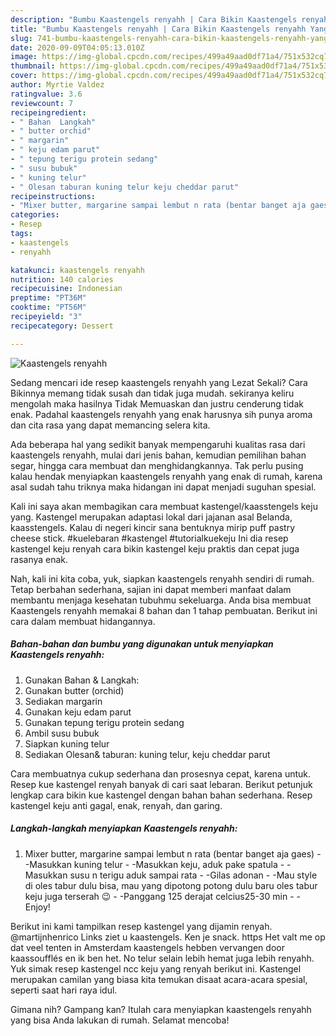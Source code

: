 ```yaml
---
description: "Bumbu Kaastengels renyahh | Cara Bikin Kaastengels renyahh Yang Sempurna"
title: "Bumbu Kaastengels renyahh | Cara Bikin Kaastengels renyahh Yang Sempurna"
slug: 741-bumbu-kaastengels-renyahh-cara-bikin-kaastengels-renyahh-yang-sempurna
date: 2020-09-09T04:05:13.010Z
image: https://img-global.cpcdn.com/recipes/499a49aad0df71a4/751x532cq70/kaastengels-renyahh-foto-resep-utama.jpg
thumbnail: https://img-global.cpcdn.com/recipes/499a49aad0df71a4/751x532cq70/kaastengels-renyahh-foto-resep-utama.jpg
cover: https://img-global.cpcdn.com/recipes/499a49aad0df71a4/751x532cq70/kaastengels-renyahh-foto-resep-utama.jpg
author: Myrtie Valdez
ratingvalue: 3.6
reviewcount: 7
recipeingredient:
- " Bahan  Langkah"
- " butter orchid"
- " margarin"
- " keju edam parut"
- " tepung terigu protein sedang"
- " susu bubuk"
- " kuning telur"
- " Olesan taburan kuning telur keju cheddar parut"
recipeinstructions:
- "Mixer butter, margarine sampai lembut n rata (bentar banget aja gaes) -Masukkan kuning telur -Masukkan keju, aduk pake spatula -Masukkan susu n terigu aduk sampai rata -Gilas adonan -Mau style di oles tabur dulu bisa, mau yang dipotong potong dulu baru oles tabur keju juga terserah 😉 -Panggang 125 derajat celcius25-30 min  Enjoy!"
categories:
- Resep
tags:
- kaastengels
- renyahh

katakunci: kaastengels renyahh 
nutrition: 140 calories
recipecuisine: Indonesian
preptime: "PT36M"
cooktime: "PT56M"
recipeyield: "3"
recipecategory: Dessert

---
```



![Kaastengels renyahh](https://img-global.cpcdn.com/recipes/499a49aad0df71a4/751x532cq70/kaastengels-renyahh-foto-resep-utama.jpg)

Sedang mencari ide resep kaastengels renyahh yang Lezat Sekali? Cara Bikinnya memang tidak susah dan tidak juga mudah. sekiranya keliru mengolah maka hasilnya Tidak Memuaskan dan justru cenderung tidak enak. Padahal kaastengels renyahh yang enak harusnya sih punya aroma dan cita rasa yang dapat memancing selera kita.

Ada beberapa hal yang sedikit banyak mempengaruhi kualitas rasa dari kaastengels renyahh, mulai dari jenis bahan, kemudian pemilihan bahan segar, hingga cara membuat dan menghidangkannya. Tak perlu pusing kalau hendak menyiapkan kaastengels renyahh yang enak di rumah, karena asal sudah tahu triknya maka hidangan ini dapat menjadi suguhan spesial.

Kali ini saya akan membagikan cara membuat kastengel/kaasstengels keju yang. Kastengel merupakan adaptasi lokal dari jajanan asal Belanda, kaasstengels. Kalau di negeri kincir sana bentuknya mirip puff pastry cheese stick. #kuelebaran #kastengel #tutorialkuekeju Ini dia resep kastengel keju renyah cara bikin kastengel keju praktis dan cepat juga rasanya enak.


Nah, kali ini kita coba, yuk, siapkan kaastengels renyahh sendiri di rumah. Tetap berbahan sederhana, sajian ini dapat memberi manfaat dalam membantu menjaga kesehatan tubuhmu sekeluarga. Anda bisa membuat Kaastengels renyahh memakai 8 bahan dan 1 tahap pembuatan. Berikut ini cara dalam membuat hidangannya.

<!--inarticleads1-->

##### Bahan-bahan dan bumbu yang digunakan untuk menyiapkan Kaastengels renyahh:

1. Gunakan  Bahan &amp; Langkah:
1. Gunakan  butter (orchid)
1. Sediakan  margarin
1. Gunakan  keju edam parut
1. Gunakan  tepung terigu protein sedang
1. Ambil  susu bubuk
1. Siapkan  kuning telur
1. Sediakan  Olesan&amp; taburan: kuning telur, keju cheddar parut


Cara membuatnya cukup sederhana dan prosesnya cepat, karena untuk. Resep kue kastengel renyah banyak di cari saat lebaran. Berikut petunjuk lengkap cara bikin kue kastengel dengan bahan bahan sederhana. Resep kastengel keju anti gagal, enak, renyah, dan garing. 

<!--inarticleads2-->

##### Langkah-langkah menyiapkan Kaastengels renyahh:

1. Mixer butter, margarine sampai lembut n rata (bentar banget aja gaes) - -Masukkan kuning telur - -Masukkan keju, aduk pake spatula - -Masukkan susu n terigu aduk sampai rata - -Gilas adonan - -Mau style di oles tabur dulu bisa, mau yang dipotong potong dulu baru oles tabur keju juga terserah 😉 - -Panggang 125 derajat celcius25-30 min -  - Enjoy!


Berikut ini kami tampilkan resep kastengel yang dijamin renyah. @martijnhenrico Links ziet u kaastengels. Ken je snack. https Het valt me op dat veel tenten in Amsterdam kaastengels hebben vervangen door kaassoufflés en ik ben het. No telur selain lebih hemat juga lebih renyahh. Yuk simak resep kastengel ncc keju yang renyah berikut ini. Kastengel merupakan camilan yang biasa kita temukan disaat acara-acara spesial, seperti saat hari raya idul. 

Gimana nih? Gampang kan? Itulah cara menyiapkan kaastengels renyahh yang bisa Anda lakukan di rumah. Selamat mencoba!
